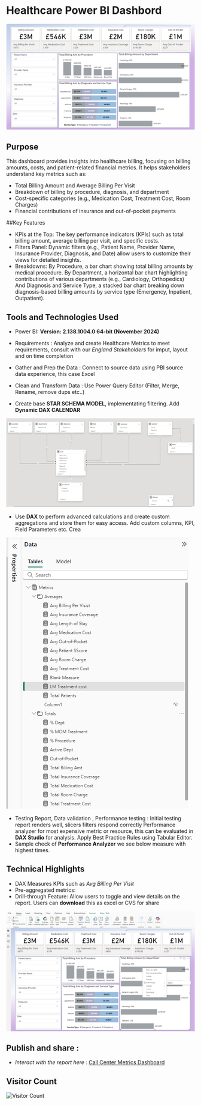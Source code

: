 # Healthcare Power BI Dashbord

![](POC.png)


## Purpose

This dashboard provides insights into healthcare billing, focusing on billing amounts, costs, and patient-related financial metrics. It helps stakeholders understand key metrics such as:
- Total Billing Amount and Average Billing Per Visit
- Breakdown of billing by procedure, diagnosis, and department
- Cost-specific categories (e.g., Medication Cost, Treatment Cost, Room Charges)
- Financial contributions of insurance and out-of-pocket payments
 

##Key Features
- KPIs at the Top: The key performance indicators (KPIs) such as total billing amount, average billing per visit, and specific costs.
- Filters Panel: Dynamic filters (e.g., Patient Name, Provider Name, Insurance Provider, Diagnosis, and Date) allow users to customize their views for detailed insights.
- Breakdowns:
  By Procedure, a bar chart showing total billing amounts by medical procedure. By Department, a horizontal bar chart highlighting contributions of various departments (e.g., Cardiology, Orthopedics)
   And Diagnosis and Service Type, a stacked bar chart breaking down diagnosis-based billing amounts by service type (Emergency, Inpatient, Outpatient).

## Tools and Technologies Used
- Power BI:  **Version: 2.138.1004.0 64-bit (November 2024)**

- Requirements : Analyze and create Healthcare Metrics to meet requirements, consult with our *England Stakeholders* for imput, layout and on time completion
- Gather and Prep the Data : Connect to source data using PBI source data experience, this case Excel
- Clean and Transform Data : Use Power Query Editor (Filter, Merge, Rename, remove dups etc..)
- Create base **STAR SCHEMA MODEL**, implementating filtering. Add **Dynamic DAX CALENDAR**
  
![](model.png)

- Use **DAX** to perform advanced calculations and create custom aggregations and store them for easy access. 
Add custom columns, KPI, Field Parameters etc. Crea
  
  
![](metrics.png)

- Testing Report, Data validation , Performance testing : Initial testing report renders well, slicers filters respond correctly
  Performance analyzer for most expensive metric or resource, this can be evaluated in **DAX Studio** for analysis. Apply Best Practice Rules
  using Tabular Editor.
- Sample check of **Performance Analyzer** we see below measure with highest times. 
  
## Technical Highlights
- DAX Measures KPIs such as *Avg Billing Per Visit*
- Pre-aggregated metrics:
- Drill-through Feature: Allow users to toggle and view details on the report. Users can **download** this as excel or CVS for share
  
![](Drillthrough.png)


## Publish and share :

- *Interact with the report here* :
  [Call Center Metrics Dashboard](https://app.powerbi.com/reportEmbed?reportId=98b176ee-a109-4f2e-904f-f7170c3aee5b&autoAuth=true&ctid=78d1fb89-a6cc-4862-a67c-a7287504e26f)
  


## Visitor Count
![Visitor Count](https://hits.seeyoufarm.com/api/count/incr/badge.svg?url=https://github.com/YourUsername/YourRepoName&count_bg=%2379C83D&title_bg=%23555555&icon=&icon_color=%23E7E7E7&title=Visitors&edge_flat=false)



